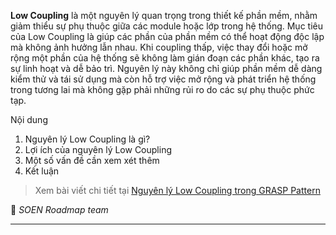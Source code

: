**Low Coupling** là một nguyên lý quan trọng trong thiết kế phần mềm, nhằm giảm thiểu sự phụ thuộc giữa các module hoặc lớp trong hệ thống. Mục tiêu của Low Coupling là giúp các phần của phần mềm có thể hoạt động độc lập mà không ảnh hưởng lẫn nhau. Khi coupling thấp, việc thay đổi hoặc mở rộng một phần của hệ thống sẽ không làm gián đoạn các phần khác, tạo ra sự linh hoạt và dễ bảo trì. Nguyên lý này không chỉ giúp phần mềm dễ dàng kiểm thử và tái sử dụng mà còn hỗ trợ việc mở rộng và phát triển hệ thống trong tương lai mà không gặp phải những rủi ro do các sự phụ thuộc phức tạp.

Nội dung

1. Nguyên lý Low Coupling là gì?
2. Lợi ích của nguyên lý Low Coupling
3. Một số vấn đề cần xem xét thêm
4. Kết luận

> Xem bài viết chi tiết tại [Nguyên lý Low Coupling trong GRASP Pattern](https://dev.to/hcmute_project_988df1c63c/nguyen-ly-low-coupling-trong-grasp-pattern-1732)

🌻 _SOEN Roadmap team_

---
